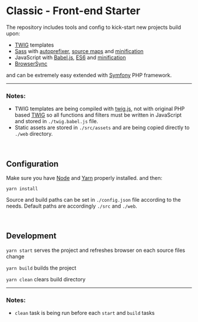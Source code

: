 # Classic - Front-end Starter

The repository includes tools and config to kick-start new projects build upon:
* [TWIG](https://github.com/twigjs/twig.js) templates
* [Sass](http://sass-lang.com/) with [autoprefixer](https://github.com/postcss/autoprefixer),
  [source maps](http://thesassway.com/intermediate/using-source-maps-with-sass) and
  [minification](https://github.com/jakubpawlowicz/clean-css)
* JavaScript with [Babel.js](https://babeljs.io/),
  [ES6](https://github.com/lukehoban/es6features) and
  [minification](https://github.com/mishoo/UglifyJS2)
* [BrowserSync](https://www.browsersync.io/)

and can be extremely easy extended with [Symfony](https://symfony.com/) PHP framework.

---
### Notes:
* TWIG templates are being compiled with [twig.js](https://github.com/twigjs/twig.js),
  not with original PHP based [TWIG](https://twig.symfony.com/) so all functions and filters 
  must be written in JavaScript and stored in `./twig.babel.js` file. 
* Static assets are stored in `./src/assets` and are being copied directly to `./web` directory.

&nbsp;

## Configuration

Make sure you have [Node](https://nodejs.org/en/download/package-manager/) 
and [Yarn](https://yarnpkg.com/lang/en/docs/install/) properly installed. and then:

```
yarn install
```

Source and build paths can be set in `./config.json` file according to the needs.
Default paths are accordingly `./src` and `./web`.

&nbsp;

## Development

`yarn start` serves the project and refreshes browser on each source files change

`yarn build` builds the project

`yarn clean` clears build directory

---
### Notes:
* `clean` task is being run before each `start` and `build` tasks
